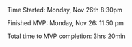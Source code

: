 Time Started:
    Monday, Nov 26th 8:30pm

Finished MVP:
    Monday, Nov 26: 11:50 pm

Total time to MVP completion: 3hrs 20min